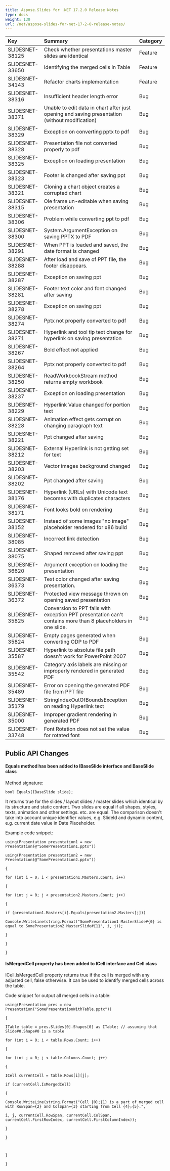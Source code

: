 ```yaml
---
title: Aspose.Slides for .NET 17.2.0 Release Notes
type: docs
weight: 130
url: /net/aspose-slides-for-net-17-2-0-release-notes/
---
```


|**Key**|**Summary**|**Category**|
| :- | :- | :- |
|SLIDESNET-38125|Check whether presentations master slides are identical|Feature|
|SLIDESNET-33650|Identifying the merged cells in Table|Feature|
|SLIDESNET-34143|Refactor charts implementation|Feature|
|SLIDESNET-38316|Insufficient header length error|Bug|
|SLIDESNET-38371|Unable to edit data in chart after just opening and saving presentation (without modification)|Bug|
|SLIDESNET-38329|Exception on converting pptx to pdf|Bug|
|SLIDESNET-38328|Presentation file not converted properly to pdf|Bug|
|SLIDESNET-38325|Exception on loading presentation|Bug|
|SLIDESNET-38323|Footer is changed after saving ppt|Bug|
|SLIDESNET-38321|Cloning a chart object creates a corrupted chart|Bug|
|SLIDESNET-38315|Ole frame un-editable when saving presentation|Bug|
|SLIDESNET-38306|Problem while converting ppt to pdf|Bug|
|SLIDESNET-38300|System.ArgumentException on saving PPTX to PDF|Bug|
|SLIDESNET-38291|When PPT is loaded and saved, the date format is changed|Bug|
|SLIDESNET-38288|After load and save of PPT file, the footer disappears.|Bug|
|SLIDESNET-38287|Exception on saving ppt|Bug|
|SLIDESNET-38281|Footer text color and font changed after saving|Bug|
|SLIDESNET-38278|Exception on saving ppt|Bug|
|SLIDESNET-38274|Pptx not properly converted to pdf|Bug|
|SLIDESNET-38271|Hyperlink and tool tip text change for hyperlink on saving presentation|Bug|
|SLIDESNET-38267|Bold effect not applied|Bug|
|SLIDESNET-38264|Pptx not properly converted to pdf|Bug|
|SLIDESNET-38250|ReadWorkbookStream method returns empty workbook|Bug|
|SLIDESNET-38237|Exception on loading presentation|Bug|
|SLIDESNET-38229|Hyperlink Value changed for portion text|Bug|
|SLIDESNET-38228|Animation effect gets corrupt on changing paragraph text|Bug|
|SLIDESNET-38221|Ppt changed after saving|Bug|
|SLIDESNET-38212|External Hyperlink is not getting set for text|Bug|
|SLIDESNET-38203|Vector images background changed|Bug|
|SLIDESNET-38202|Ppt changed after saving|Bug|
|SLIDESNET-38176|Hyperlink (URLs) with Unicode text becomes with duplicates characters|Bug|
|SLIDESNET-38171|Font looks bold on rendering|Bug|
|SLIDESNET-38152|Instead of some images "no image" placeholder rendered for x86 build|Bug|
|SLIDESNET-38085|Incorrect link detection|Bug|
|SLIDESNET-38075|Shaped removed after saving ppt|Bug|
|SLIDESNET-36620|Argument exception on loading the presentation|Bug|
|SLIDESNET-36373|Text color changed after saving presentation.|Bug|
|SLIDESNET-36372|Protected view message thrown on opening saved presentation|Bug|
|SLIDESNET-35825|Conversion to PPT fails with exception PPT presentation can't contains more than 8 placeholders in one slide.|Bug|
|SLIDESNET-35824|Empty pages generated when converting ODP to PDF|Bug|
|SLIDESNET-35587|Hyperlink to absolute file path doesn't work for PowerPoint 2007|Bug|
|SLIDESNET-35542|Category axis labels are missing or improperly rendered in generated PDF|Bug|
|SLIDESNET-35489|Error on opening the generated PDF file from PPT file|Bug|
|SLIDESNET-35179|StringIndexOutOfBoundsException on reading Hyperlink text|Bug|
|SLIDESNET-35000|Improper gradient rendering in generated PDF|Bug|
|SLIDESNET-33748|Font Rotation does not set the value for rotated font|Bug|

## **Public API Changes**
#### **Equals method has been added to IBaseSlide interface and BaseSlide class**
Method signature:
```
bool Equals(IBaseSlide slide);
```

It returns true for the slides / layout slides / master slides which identical by its structure and static content.
Two slides are equal if all shapes, styles, texts, animation and other settings. etc. are equal. The comparison doesn't take into account unique identifier values, e.g. SlideId and dynamic content, e.g. current date value in Date Placeholder.

Example code snippet:
```
using(Presentation presentation1 = new Presentation(@"SomePresentation1.pptx"))

using(Presentation presentation2 = new Presentation(@"SomePresentation2.pptx"))

{

for (int i = 0; i < presentation1.Masters.Count; i++)

{

for (int j = 0; j < presentation2.Masters.Count; j++)

{

if (presentation1.Masters[i].Equals(presentation2.Masters[j]))

Console.WriteLine(string.Format("SomePresentation1 MasterSlide#{0} is equal to SomePresentation2 MasterSlide#{1}", i, j));

}

}

}
```

#### **IsMergedCell property has been added to ICell interface and Cell class**
ICell.IsMergedCell property returns true if the cell is merged with any adjusted cell, false otherwise. It can be used to identify merged cells across the table.

Code snippet for output all merged cells in a table:
```
using(Presentation pres = new Presentation("SomePresentationWithTable.pptx"))

{

ITable table = pres.Slides[0].Shapes[0] as ITable; // assuming that Slide#0.Shape#0 is a table

for (int i = 0; i < table.Rows.Count; i++)

{

for (int j = 0; j < table.Columns.Count; j++)

{

ICell currentCell = table.Rows[i][j];

if (currentCell.IsMergedCell)

{

Console.WriteLine(string.Format("Cell {0};{1} is a part of merged cell with RowSpan={2} and ColSpan={3} starting from Cell {4};{5}.",

i, j, currentCell.RowSpan, currentCell.ColSpan, currentCell.FirstRowIndex, currentCell.FirstColumnIndex));

}

}



}

}
```

